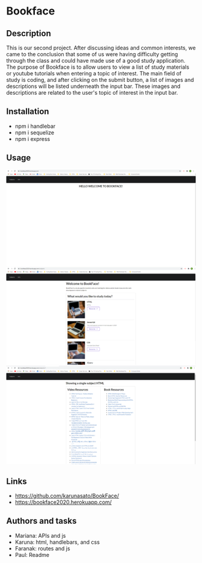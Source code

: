 # Bookface

## Description

This is our second project. After discussing ideas and common interests, we came to the conclusion that some of us were having difficulty getting through the class and could have made use of a good study application. The purpose of Bookface is to allow users to view a list of study materials or youtube tutorials when entering a topic of interest. The main field of study is coding, and after clicking on the submit button, a list of images and descriptions will be listed underneath the input bar. These images and descriptions are related to the user's topic of interest in the input bar.

<!-- Need better idea of features to go into more detail -->

## Installation

<!-- Guidance or steps on installation process -->
* npm i handlebar
* npm i sequelize
* npm i express

## Usage

<!-- Screenshots go here -->
![landing](public/assets/screenshots/Landing.png)
![topics](public/assets/screenshots/Topics.png)
![results](public/assets/screenshots/Results.png)

## Links

<!-- Github and heroku links -->
* https://github.com/karunasato/BookFace/
* https://bookface2020.herokuapp.com/

## Authors and tasks

* Mariana: APIs and js
* Karuna: html, handlebars, and css
* Faranak: routes and js
* Paul: Readme